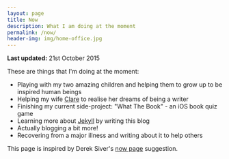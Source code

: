 ```yaml
---
layout: page
title: Now
description: What I am doing at the moment
permalink: /now/
header-img: img/home-office.jpg
---
```


**Last updated:** 21st October 2015

These are things that I'm doing at the moment:

* Playing with my two amazing children and helping them to grow up to be inspired human beings
* Helping my wife [Clare](http://www.chlittle.com) to realise her dreams of being a writer
* Finishing my current side-project: "What The Book" - an iOS book quiz game
* Learning more about [Jekyll](http://jekyllrb.com/) by writing this blog
* Actually blogging a bit more!
* Recovering from a major illness and writing about it to help others

This page is inspired by Derek Siver's [now page](http://sivers.org/now) suggestion.